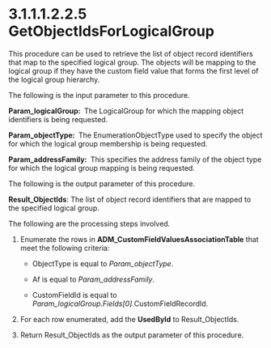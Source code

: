 <html dir="LTR" xmlns:mshelp="http://msdn.microsoft.com/mshelp" xmlns:ddue="http://ddue.schemas.microsoft.com/authoring/2003/5" xmlns:xlink="http://www.w3.org/1999/xlink" xmlns:tool="http://www.microsoft.com/tooltip">
 <body>
 <div id="header">
 <h1 class="heading">3.1.1.1.2.2.5 GetObjectIdsForLogicalGroup</h1>
 </div>
 <div id="mainSection">
 <div id="mainBody">
 <div id="allHistory" class="saveHistory"></div>
 <div id="sectionSection0" class="section" name="collapseableSection">
 

<p>This procedure can be used to retrieve the list of object
record identifiers that map to the specified logical group. The objects will be
mapping to the logical group if they have the custom field value that forms the
first level of the logical group hierarchy.</p>

<p>The following is the input parameter to this procedure.</p>

<p><b>Param_logicalGroup: </b> The LogicalGroup for
which the mapping object identifiers is being requested.</p>

<p><b>Param_objectType: </b> The EnumerationObjectType
used to specify the object for which the logical group membership is being
requested.</p>

<p><b>Param_addressFamily: </b> This specifies the
address family of the object type for which the logical group mapping is being
requested.</p>

<p>The following is the output parameter of this procedure.</p>

<p><b>Result_ObjectIds</b>: The list of object record
identifiers that are mapped to the specified logical group.</p>

<p>The following are the
processing steps involved.</p>

<ol><li><p><span> </span>Enumerate the
rows in <b>ADM_CustomFieldValuesAssociationTable</b> that meet the following
criteria:</p>

<ul><li><p><span><span> </span></span>ObjectType
is equal to <i>Param_objectType</i>.</p>

</li><li><p><span><span> </span></span>Af
is equal to <i>Param_addressFamily</i>.</p>

</li><li><p><span><span> </span></span>CustomFieldId
is equal to <i>Param_logicalGroup.Fields[0].</i>CustomFieldRecordId.</p>

</li></ul></li><li><p><span> </span>For each row
enumerated, add the <b>UsedById</b> to Result_ObjectIds.</p>

</li><li><p><span> </span>Return
Result_ObjectIds as the output parameter of this procedure.</p>

</li></ol>
 </div>
 </div>
 </div>
 </body>
</html>